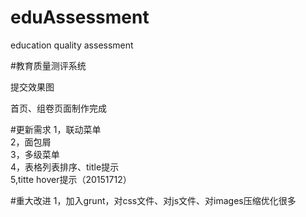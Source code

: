 ﻿# eduAssessment
education quality assessment

#教育质量测评系统

提交效果图

首页、组卷页面制作完成

#更新需求
1，联动菜单<br/>
2，面包屑<br/>
3，多级菜单<br/>
4，表格列表排序、title提示<br/>
5,titte  hover提示（20151712）<br/>

#重大改进
1，加入grunt，对css文件、对js文件、对images压缩优化很多

